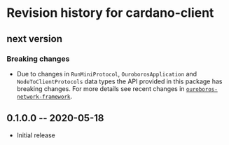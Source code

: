 # Revision history for cardano-client

## next version

### Breaking changes

* Due to changes in `RunMiniProtocol`, `OuroborosApplication` and
  `NodeToClientProtocols` data types the API provided in this package has
  breaking changes.  For more details see recent changes in
  [`ouroboros-network-framework`][onf-changelog].

## 0.1.0.0 -- 2020-05-18

* Initial release

[onf-changelog]: https://github.com/input-output-hk/ouroboros-network/blob/master/ouroboros-network-framework/CHANGELOG.md
